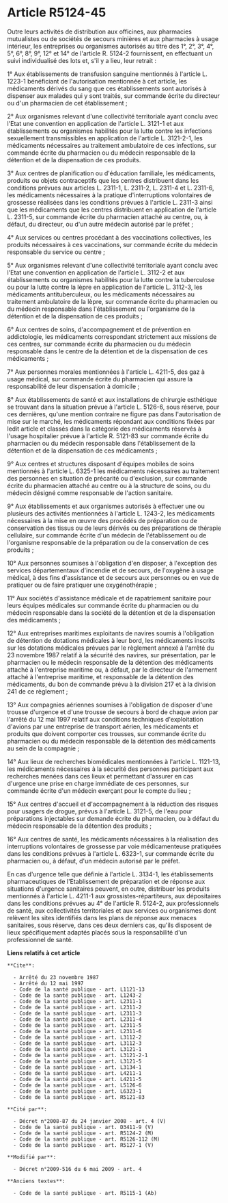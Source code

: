 # Article R5124-45

Outre leurs activités de distribution aux officines, aux pharmacies mutualistes ou de sociétés de secours minières et aux
pharmacies à usage intérieur, les entreprises ou organismes autorisés au titre des 1°, 2°, 3°, 4°, 5°, 6°, 8°, 9°, 12° et 14°
de l'article R. 5124-2 fournissent, en effectuant un suivi individualisé des lots et, s'il y a lieu, leur retrait : 

1° Aux établissements de transfusion sanguine mentionnés à l'article L. 1223-1 bénéficiant de l'autorisation mentionnée à cet
article, les médicaments dérivés du sang que ces établissements sont autorisés à dispenser aux malades qui y sont traités,
sur commande écrite du directeur ou d'un pharmacien de cet établissement ; 

2° Aux organismes relevant d'une collectivité territoriale ayant conclu avec l'Etat une convention en application de
l'article L. 3121-1 et aux établissements ou organismes habilités pour la lutte contre les infections sexuellement
transmissibles en application de l'article L. 3121-2-1, les médicaments nécessaires au traitement ambulatoire de ces
infections, sur commande écrite du pharmacien ou du médecin responsable de la détention et de la dispensation de ces
produits. 

3° Aux centres de planification ou d'éducation familiale, les médicaments, produits ou objets contraceptifs que les centres
distribuent dans les conditions prévues aux articles L. 2311-1, L. 2311-2, L. 2311-4 et L. 2311-6, les médicaments
nécessaires à la pratique d'interruptions volontaires de grossesse réalisées dans les conditions prévues à l'article L.
2311-3 ainsi que les médicaments que les centres distribuent en application de l'article L. 2311-5, sur commande écrite du
pharmacien attaché au centre, ou, à défaut, du directeur, ou d'un autre médecin autorisé par le préfet ; 

4° Aux services ou centres procédant à des vaccinations collectives, les produits nécessaires à ces vaccinations, sur
commande écrite du médecin responsable du service ou centre ; 

5° Aux organismes relevant d'une collectivité territoriale ayant conclu avec l'Etat une convention en application de
l'article L. 3112-2 et aux établissements ou organismes habilités pour la lutte contre la tuberculose ou pour la lutte contre
la lèpre en application de l'article L. 3112-3, les médicaments antituberculeux, ou les médicaments nécessaires au traitement
ambulatoire de la lèpre, sur commande écrite du pharmacien ou du médecin responsable dans l'établissement ou l'organisme de
la détention et de la dispensation de ces produits ; 

6° Aux centres de soins, d'accompagnement et de prévention en addictologie, les médicaments correspondant strictement aux
missions de ces centres, sur commande écrite du pharmacien ou du médecin responsable dans le centre de la détention et de la
dispensation de ces médicaments ; 

7° Aux personnes morales mentionnées à l'article L. 4211-5, des gaz à usage médical, sur commande écrite du pharmacien qui
assure la responsabilité de leur dispensation à domicile ; 

8° Aux établissements de santé et aux installations de chirurgie esthétique se trouvant dans la situation prévue à l'article
L. 5126-6, sous réserve, pour ces dernières, qu'une mention contraire ne figure pas dans l'autorisation de mise sur le
marché, les médicaments répondant aux conditions fixées par ledit article et classés dans la catégorie des médicaments
réservés à l'usage hospitalier prévue à l'article R. 5121-83 sur commande écrite du pharmacien ou du médecin responsable dans
l'établissement de la détention et de la dispensation de ces médicaments ; 

9° Aux centres et structures disposant d'équipes mobiles de soins mentionnés à l'article L. 6325-1 les médicaments
nécessaires au traitement des personnes en situation de précarité ou d'exclusion, sur commande écrite du pharmacien attaché
au centre ou à la structure de soins, ou du médecin désigné comme responsable de l'action sanitaire. 

9° Aux établissements et aux organismes autorisés à effectuer une ou plusieurs des activités mentionnées à l'article L.
1243-2, les médicaments nécessaires à la mise en œuvre des procédés de préparation ou de conservation des tissus ou de leurs
dérivés ou des préparations de thérapie cellulaire, sur commande écrite d'un médecin de l'établissement ou de l'organisme
responsable de la préparation ou de la conservation de ces produits ; 

10° Aux personnes soumises à l'obligation d'en disposer, à l'exception des services départementaux d'incendie et de secours,
de l'oxygène à usage médical, à des fins d'assistance et de secours aux personnes ou en vue de pratiquer ou de faire
pratiquer une oxygénothérapie ; 

11° Aux sociétés d'assistance médicale et de rapatriement sanitaire pour leurs équipes médicales sur commande écrite du
pharmacien ou du médecin responsable dans la société de la détention et de la dispensation des médicaments ; 

12° Aux entreprises maritimes exploitants de navires soumis à l'obligation de détention de dotations médicales à leur bord,
les médicaments inscrits sur les dotations médicales prévues par le règlement annexé à l'arrêté du 23 novembre 1987 relatif à
la sécurité des navires, sur présentation, par le pharmacien ou le médecin responsable de la détention des médicaments
attaché à l'entreprise maritime ou, à défaut, par le directeur de l'armement attaché à l'entreprise maritime, et responsable
de la détention des médicaments, du bon de commande prévu à la division 217 et à la division 241 de ce règlement ; 

13° Aux compagnies aériennes soumises à l'obligation de disposer d'une trousse d'urgence et d'une trousse de secours à bord
de chaque avion par l'arrêté du 12 mai 1997 relatif aux conditions techniques d'exploitation d'avions par une entreprise de
transport aérien, les médicaments et produits que doivent comporter ces trousses, sur commande écrite du pharmacien ou du
médecin responsable de la détention des médicaments au sein de la compagnie ; 

14° Aux lieux de recherches biomédicales mentionnées à l'article L. 1121-13, les médicaments nécessaires à la sécurité des
personnes participant aux recherches menées dans ces lieux et permettant d'assurer en cas d'urgence une prise en charge
immédiate de ces personnes, sur commande écrite d'un médecin exerçant pour le compte du lieu ; 

15° Aux centres d'accueil et d'accompagnement à la réduction des risques pour usagers de drogue, prévus à l'article L.
3121-5, de l'eau pour préparations injectables sur demande écrite du pharmacien, ou à défaut du médecin responsable de la
détention des produits ; 

16° Aux centres de santé, les médicaments nécessaires à la réalisation des interruptions volontaires de grossesse par voie
médicamenteuse pratiquées dans les conditions prévues à l'article L. 6323-1, sur commande écrite du pharmacien ou, à défaut,
d'un médecin autorisé par le préfet. 

En cas d'urgence telle que définie à l'article L. 3134-1, les établissements pharmaceutiques de l'Etablissement de
préparation et de réponse aux situations d'urgence sanitaires peuvent, en outre, distribuer les produits mentionnés à
l'article L. 4211-1 aux grossistes-répartiteurs, aux dépositaires dans les conditions prévues au 4° de l'article R. 5124-2,
aux professionnels de santé, aux collectivités territoriales et aux services ou organismes dont relèvent les sites identifiés
dans les plans de réponse aux menaces sanitaires, sous réserve, dans ces deux derniers cas, qu'ils disposent de lieux
spécifiquement adaptés placés sous la responsabilité d'un professionnel de santé.

**Liens relatifs à cet article**

	**Cite**:

	  - Arrêté du 23 novembre 1987
	  - Arrêté du 12 mai 1997
	  - Code de la santé publique - art. L1121-13
	  - Code de la santé publique - art. L1243-2
	  - Code de la santé publique - art. L2311-1
	  - Code de la santé publique - art. L2311-2
	  - Code de la santé publique - art. L2311-3
	  - Code de la santé publique - art. L2311-4
	  - Code de la santé publique - art. L2311-5
	  - Code de la santé publique - art. L2311-6
	  - Code de la santé publique - art. L3112-2
	  - Code de la santé publique - art. L3112-3
	  - Code de la santé publique - art. L3121-1
	  - Code de la santé publique - art. L3121-2-1
	  - Code de la santé publique - art. L3121-5
	  - Code de la santé publique - art. L3134-1
	  - Code de la santé publique - art. L4211-1
	  - Code de la santé publique - art. L4211-5
	  - Code de la santé publique - art. L5126-6
	  - Code de la santé publique - art. L6323-1
	  - Code de la santé publique - art. R5121-83

	**Cité par**:

	  - Décret n°2008-87 du 24 janvier 2008 - art. 4 (V)
	  - Code de la santé publique - art. D3411-9 (V)
	  - Code de la santé publique - art. R5124-2 (M)
	  - Code de la santé publique - art. R5126-112 (M)
	  - Code de la santé publique - art. R5127-1 (V)

	**Modifié par**:

	  - Décret n°2009-516 du 6 mai 2009 - art. 4

	**Anciens textes**:

	  - Code de la santé publique - art. R5115-1 (Ab)
